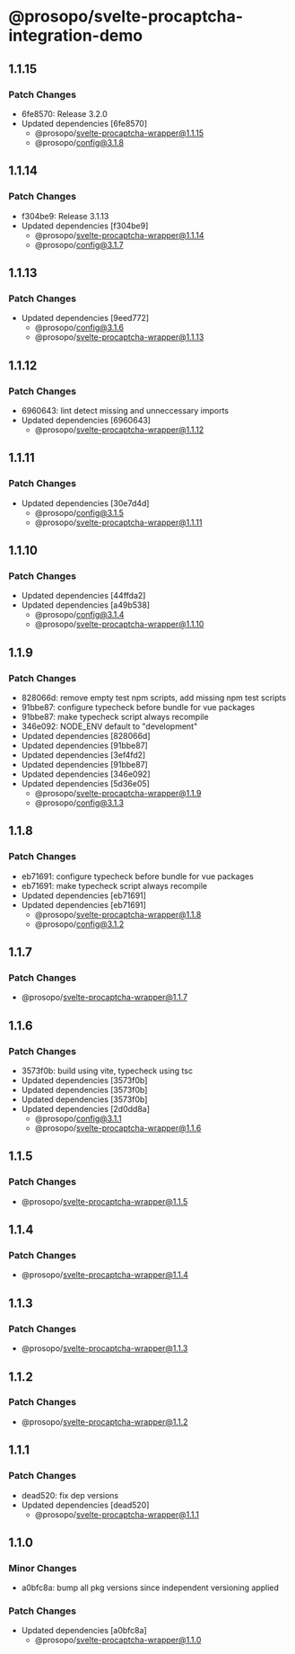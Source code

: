 # @prosopo/svelte-procaptcha-integration-demo

## 1.1.15
### Patch Changes

- 6fe8570: Release 3.2.0
- Updated dependencies [6fe8570]
  - @prosopo/svelte-procaptcha-wrapper@1.1.15
  - @prosopo/config@3.1.8

## 1.1.14
### Patch Changes

- f304be9: Release 3.1.13
- Updated dependencies [f304be9]
  - @prosopo/svelte-procaptcha-wrapper@1.1.14
  - @prosopo/config@3.1.7

## 1.1.13
### Patch Changes

- Updated dependencies [9eed772]
  - @prosopo/config@3.1.6
  - @prosopo/svelte-procaptcha-wrapper@1.1.13

## 1.1.12
### Patch Changes

- 6960643: lint detect missing and unneccessary imports
- Updated dependencies [6960643]
  - @prosopo/svelte-procaptcha-wrapper@1.1.12

## 1.1.11
### Patch Changes

- Updated dependencies [30e7d4d]
  - @prosopo/config@3.1.5
  - @prosopo/svelte-procaptcha-wrapper@1.1.11

## 1.1.10
### Patch Changes

- Updated dependencies [44ffda2]
- Updated dependencies [a49b538]
  - @prosopo/config@3.1.4
  - @prosopo/svelte-procaptcha-wrapper@1.1.10

## 1.1.9
### Patch Changes

- 828066d: remove empty test npm scripts, add missing npm test scripts
- 91bbe87: configure typecheck before bundle for vue packages
- 91bbe87: make typecheck script always recompile
- 346e092: NODE_ENV default to "development"
- Updated dependencies [828066d]
- Updated dependencies [91bbe87]
- Updated dependencies [3ef4fd2]
- Updated dependencies [91bbe87]
- Updated dependencies [346e092]
- Updated dependencies [5d36e05]
  - @prosopo/svelte-procaptcha-wrapper@1.1.9
  - @prosopo/config@3.1.3

## 1.1.8
### Patch Changes

- eb71691: configure typecheck before bundle for vue packages
- eb71691: make typecheck script always recompile
- Updated dependencies [eb71691]
- Updated dependencies [eb71691]
  - @prosopo/svelte-procaptcha-wrapper@1.1.8
  - @prosopo/config@3.1.2

## 1.1.7
### Patch Changes

  - @prosopo/svelte-procaptcha-wrapper@1.1.7

## 1.1.6
### Patch Changes

- 3573f0b: build using vite, typecheck using tsc
- Updated dependencies [3573f0b]
- Updated dependencies [3573f0b]
- Updated dependencies [3573f0b]
- Updated dependencies [2d0dd8a]
  - @prosopo/config@3.1.1
  - @prosopo/svelte-procaptcha-wrapper@1.1.6

## 1.1.5
### Patch Changes

  - @prosopo/svelte-procaptcha-wrapper@1.1.5

## 1.1.4
### Patch Changes

  - @prosopo/svelte-procaptcha-wrapper@1.1.4

## 1.1.3
### Patch Changes

  - @prosopo/svelte-procaptcha-wrapper@1.1.3

## 1.1.2
### Patch Changes

  - @prosopo/svelte-procaptcha-wrapper@1.1.2

## 1.1.1
### Patch Changes

- dead520: fix dep versions
- Updated dependencies [dead520]
  - @prosopo/svelte-procaptcha-wrapper@1.1.1

## 1.1.0

### Minor Changes

- a0bfc8a: bump all pkg versions since independent versioning applied

### Patch Changes

- Updated dependencies [a0bfc8a]
  - @prosopo/svelte-procaptcha-wrapper@1.1.0
